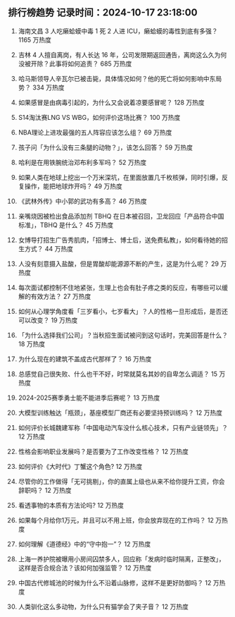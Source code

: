 
## 排行榜趋势 记录时间：2024-10-17 23:18:00
  
  1. 海南文昌 3 人吃癞蛤蟆中毒 1 死 2 人进 ICU，癞蛤蟆的毒性到底有多强？ 1165 万热度
    
  2. 吉林 4 人擅自离岗，有人长达 16 年，公司发限期返回通告，离岗这么久为何没被开除？此事将如何追责？ 685 万热度
    
  3. 哈马斯领导人辛瓦尔已被击毙，具体情况如何？他的死亡将如何影响中东局势？ 334 万热度
    
  4. 如果感冒是由病毒引起的，为什么又会说着凉要感冒呢？ 128 万热度
    
  5. S14淘汰赛LNG VS WBG，如何评价这场比赛？ 100 万热度
    
  6. NBA理论上进攻最强的五人阵容应该怎么组？ 69 万热度
    
  7. 孩子问「为什么没有三条腿的动物？」，该怎么回答？ 59 万热度
    
  8. 哈利是在用铁腕统治邓布利多军吗？ 52 万热度
    
  9. 如果人类在地球上挖出一个万米深坑，在里面放置几千枚核弹，同时引爆，反复操作，能把地球炸开吗？ 49 万热度
    
  10. 《武林外传》中小郭的武功有多高？ 46 万热度
    
  11. 亲嘴烧因被检出食品添加剂 TBHQ 在日本被召回，卫龙回应「产品符合中国标准」，TBHQ 是什么？ 45 万热度
    
  12. 女博导打招生广告秀肌肉，「招博士、博士后，送免费私教」，如何看待她的招生方式？ 44 万热度
    
  13. 人没有刻意摄入盐酸，但是胃酸却能源源不断的产生，这是为什么呢？ 29 万热度
    
  14. 每次面试都控制不住地紧张，生理上也会有肚子疼之类的反应，有哪些可以缓解的有效方法？ 27 万热度
    
  15. 如何从心理学角度看「三岁看小，七岁看大」？人的性格一旦形成后，是否还可以改变？ 19 万热度
    
  16. 「为什么选择我们公司」？当秋招生面试被问到这句话时，完美回答是什么？ 18 万热度
    
  17. 为什么现在的建筑不盖成古代那样了？ 16 万热度
    
  18. 总感觉自己很失败、什么也干不好，时常就莫名其妙的自卑怎么调适？ 15 万热度
    
  19. 2024-2025赛季勇士能不能进季后赛呢？ 13 万热度
    
  20. 大模型训练触达「瓶颈」，基座模型厂商还有必要坚持预训练吗？ 12 万热度
    
  21. 如何评价长城魏建军称「中国电动汽车没什么核心技术，只有产业链领先」？ 12 万热度
    
  22. 性格会影响职业发展吗？是否要为了工作改变性格？ 12 万热度
    
  23. 如何评价《大时代》丁蟹这个角色? 12 万热度
    
  24. 尽管你的工作做得「无可挑剔」，你的直属上级也从来不给你提升工资，你会辞职吗？ 12 万热度
    
  25. 看透事物的本质有方法论吗? 12 万热度
    
  26. 如果每个月给你1万元，并且可以不用上班，你会放弃现在的工作吗？ 12 万热度
    
  27. 如何理解《道德经》中的“守中抱一”？ 12 万热度
    
  28. 上海一养护院被曝用小房间囚禁多人，回应称「发病时临时隔离，正整改」，这样是否合规合法？该如何加强监管？ 12 万热度
    
  29. 中国古代修城池的时候为什么不沿着山脉修，这样不是更好防御吗？ 12 万热度
    
  30. 人类驯化这么多动物，为什么只有猫学会了夹子音？ 12 万热度
    